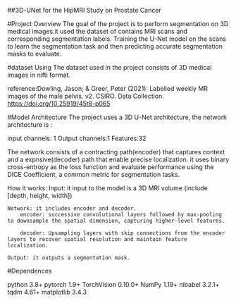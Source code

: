 ##3D-UNet for the HipMRI Study on Prostate Cancer

#Project Overview
The goal of the project is to perform segmentation on 3D medical images.it used the dataset of contains MRI scans and corresponding segmentation labels. Training the U-Net model on the scans to learn the segmentation task and then predicting accurate segmentation masks to evaluate.

#dataset Using
The dataset used in the project consists of 3D medical images in nifti format.

reference:Dowling, Jason; & Greer, Peter (2021): Labelled weekly MR images of the male pelvis. v2. CSIRO. Data Collection. https://doi.org/10.25919/45t8-p065

#Model Architecture
The project uses a 3D U-Net architecture, the network architecture is :

input channels: 1
Output channels:1
Features:32

The network consists of a contracting path(encoder) that captures context and a expnsive(decoder) path that enable precise localization. it uses binary cross-entropy as the loss function and evaluate performance using the DICE Coefficient, a common metric for segmentation tasks.

How it works:
	Input: it input to the model is a 3D MRI volume (include [depth, height, width])
	
	Network: it includes encoder and decoder.
		encoder: successive convolutional layers followed by max-pooling to downsample the spatial dimension, capturing higher-level features.
		
		decoder: Upsampling layers with skip connections from the encoder layers to recover spatial resolution and maintain feature localization.
	
	Output: it outputs a segmentation mask.

#Dependences

python			3.8+
pytorch			1.9+
TorchVision		0.10.0+
NumPy			1.19+
nibabel			3.2.1+
tqdm			4.61+
matplotlib		3.4.3
